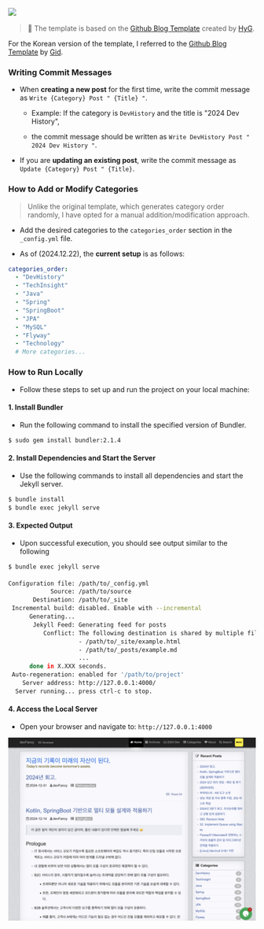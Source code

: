 <a href="https://hits.seeyoufarm.com"/><img src="https://hits.seeyoufarm.com/api/count/incr/badge.svg?url=https://github.com/devfancy/devfancy.github.io"/></a>                        

> 📌 The template is based on the [Github Blog Template](https://github.com/Gaohaoyang/gaohaoyang.github.io) created by [HyG](https://github.com/gaohaoyang).

For the Korean version of the template, I referred to the [Github Blog Template](https://github.com/goodGid/goodGid.github.io) by [Gid](https://github.com/goodGid).

### Writing Commit Messages

* When **creating a new post** for the first time, write the commit message as `Write {Category} Post " {Title} "`.

  * Example: If the category is `DevHistory` and the title is "2024 Dev History",

  * the commit message should be written as `Write DevHistory Post " 2024 Dev History "`.

* If you are **updating an existing post**, write the commit message as `Update {Category} Post " {Title}`.

### How to Add or Modify Categories

> Unlike the original template, which generates category order randomly, I have opted for a manual addition/modification approach.

* Add the desired categories to the `categories_order` section in the `_config.yml` file.

* As of (2024.12.22), the **current setup** is as follows:

```yaml
categories_order:
  - "DevHistory"
  - "TechInsight"
  - "Java"
  - "Spring"
  - "SpringBoot"
  - "JPA"
  - "MySQL"
  - "Flyway"
  - "Technology"
  # More categories...
```

### How to Run Locally

* Follow these steps to set up and run the project on your local machine:

#### 1. Install Bundler

* Run the following command to install the specified version of Bundler.

```bash
$ sudo gem install bundler:2.1.4
```

#### 2. Install Dependencies and Start the Server

* Use the following commands to install all dependencies and start the Jekyll server.

```bash
$ bundle install
$ bundle exec jekyll serve
```

#### 3. Expected Output

* Upon successful execution, you should see output similar to the following

```bash
$ bundle exec jekyll serve

Configuration file: /path/to/_config.yml
            Source: /path/to/source
       Destination: /path/to/_site
 Incremental build: disabled. Enable with --incremental
      Generating...
       Jekyll Feed: Generating feed for posts
          Conflict: The following destination is shared by multiple files.
                    - /path/to/_site/example.html
                    - /path/to/_posts/example.md
                    ...
      done in X.XXX seconds.
 Auto-regeneration: enabled for '/path/to/project'
    Server address: http://127.0.0.1:4000/
  Server running... press ctrl-c to stop.
```

#### 4. Access the Local Server

* Open your browser and navigate to: `http://127.0.0.1:4000`

![](/assets/img/github_local_server.png)